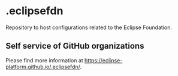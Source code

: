 # .eclipsefdn

Repository to host configurations related to the Eclipse Foundation.

## Self service of GitHub organizations

Please find more information at <https://eclipse-platform.github.io/.eclipsefdn/>.
